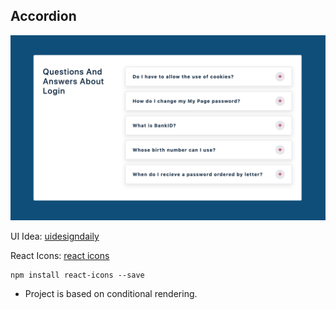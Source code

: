 ## Accordion

![Accordion](./accordion.png)

UI Idea: [uidesigndaily](https://uidesigndaily.com/posts/sketch-accordion-website-day-1175)

React Icons: [react icons](https://react-icons.github.io/react-icons/)

```
npm install react-icons --save
```
- Project is based on conditional rendering.
